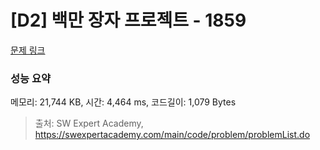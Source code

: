 # [D2] 백만 장자 프로젝트 - 1859 

[문제 링크](https://swexpertacademy.com/main/code/problem/problemDetail.do?contestProbId=AV5LrsUaDxcDFAXc) 

### 성능 요약

메모리: 21,744 KB, 시간: 4,464 ms, 코드길이: 1,079 Bytes



> 출처: SW Expert Academy, https://swexpertacademy.com/main/code/problem/problemList.do